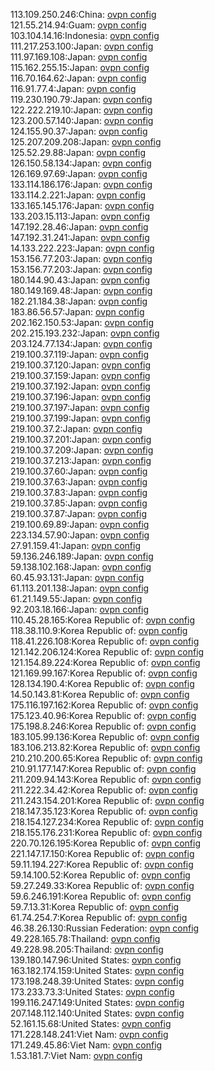113.109.250.246:China: [ovpn config](vpn/113_109_250_246.ovpn)  
121.55.214.94:Guam: [ovpn config](vpn/121_55_214_94.ovpn)  
103.104.14.16:Indonesia: [ovpn config](vpn/103_104_14_16.ovpn)  
111.217.253.100:Japan: [ovpn config](vpn/111_217_253_100.ovpn)  
111.97.169.108:Japan: [ovpn config](vpn/111_97_169_108.ovpn)  
115.162.255.15:Japan: [ovpn config](vpn/115_162_255_15.ovpn)  
116.70.164.62:Japan: [ovpn config](vpn/116_70_164_62.ovpn)  
116.91.77.4:Japan: [ovpn config](vpn/116_91_77_4.ovpn)  
119.230.190.79:Japan: [ovpn config](vpn/119_230_190_79.ovpn)  
122.222.219.10:Japan: [ovpn config](vpn/122_222_219_10.ovpn)  
123.200.57.140:Japan: [ovpn config](vpn/123_200_57_140.ovpn)  
124.155.90.37:Japan: [ovpn config](vpn/124_155_90_37.ovpn)  
125.207.209.208:Japan: [ovpn config](vpn/125_207_209_208.ovpn)  
125.52.29.88:Japan: [ovpn config](vpn/125_52_29_88.ovpn)  
126.150.58.134:Japan: [ovpn config](vpn/126_150_58_134.ovpn)  
126.169.97.69:Japan: [ovpn config](vpn/126_169_97_69.ovpn)  
133.114.186.176:Japan: [ovpn config](vpn/133_114_186_176.ovpn)  
133.114.2.221:Japan: [ovpn config](vpn/133_114_2_221.ovpn)  
133.165.145.176:Japan: [ovpn config](vpn/133_165_145_176.ovpn)  
133.203.15.113:Japan: [ovpn config](vpn/133_203_15_113.ovpn)  
147.192.28.46:Japan: [ovpn config](vpn/147_192_28_46.ovpn)  
147.192.31.241:Japan: [ovpn config](vpn/147_192_31_241.ovpn)  
14.133.222.223:Japan: [ovpn config](vpn/14_133_222_223.ovpn)  
153.156.77.203:Japan: [ovpn config](vpn/153_156_77_203.ovpn)  
153.156.77.203:Japan: [ovpn config](vpn/153_156_77_203.ovpn)  
180.144.90.43:Japan: [ovpn config](vpn/180_144_90_43.ovpn)  
180.149.169.48:Japan: [ovpn config](vpn/180_149_169_48.ovpn)  
182.21.184.38:Japan: [ovpn config](vpn/182_21_184_38.ovpn)  
183.86.56.57:Japan: [ovpn config](vpn/183_86_56_57.ovpn)  
202.162.150.53:Japan: [ovpn config](vpn/202_162_150_53.ovpn)  
202.215.193.232:Japan: [ovpn config](vpn/202_215_193_232.ovpn)  
203.124.77.134:Japan: [ovpn config](vpn/203_124_77_134.ovpn)  
219.100.37.119:Japan: [ovpn config](vpn/219_100_37_119.ovpn)  
219.100.37.120:Japan: [ovpn config](vpn/219_100_37_120.ovpn)  
219.100.37.159:Japan: [ovpn config](vpn/219_100_37_159.ovpn)  
219.100.37.192:Japan: [ovpn config](vpn/219_100_37_192.ovpn)  
219.100.37.196:Japan: [ovpn config](vpn/219_100_37_196.ovpn)  
219.100.37.197:Japan: [ovpn config](vpn/219_100_37_197.ovpn)  
219.100.37.199:Japan: [ovpn config](vpn/219_100_37_199.ovpn)  
219.100.37.2:Japan: [ovpn config](vpn/219_100_37_2.ovpn)  
219.100.37.201:Japan: [ovpn config](vpn/219_100_37_201.ovpn)  
219.100.37.209:Japan: [ovpn config](vpn/219_100_37_209.ovpn)  
219.100.37.213:Japan: [ovpn config](vpn/219_100_37_213.ovpn)  
219.100.37.60:Japan: [ovpn config](vpn/219_100_37_60.ovpn)  
219.100.37.63:Japan: [ovpn config](vpn/219_100_37_63.ovpn)  
219.100.37.83:Japan: [ovpn config](vpn/219_100_37_83.ovpn)  
219.100.37.85:Japan: [ovpn config](vpn/219_100_37_85.ovpn)  
219.100.37.87:Japan: [ovpn config](vpn/219_100_37_87.ovpn)  
219.100.69.89:Japan: [ovpn config](vpn/219_100_69_89.ovpn)  
223.134.57.90:Japan: [ovpn config](vpn/223_134_57_90.ovpn)  
27.91.159.41:Japan: [ovpn config](vpn/27_91_159_41.ovpn)  
59.136.246.189:Japan: [ovpn config](vpn/59_136_246_189.ovpn)  
59.138.102.168:Japan: [ovpn config](vpn/59_138_102_168.ovpn)  
60.45.93.131:Japan: [ovpn config](vpn/60_45_93_131.ovpn)  
61.113.201.138:Japan: [ovpn config](vpn/61_113_201_138.ovpn)  
61.21.149.55:Japan: [ovpn config](vpn/61_21_149_55.ovpn)  
92.203.18.166:Japan: [ovpn config](vpn/92_203_18_166.ovpn)  
110.45.28.165:Korea Republic of: [ovpn config](vpn/110_45_28_165.ovpn)  
118.38.110.9:Korea Republic of: [ovpn config](vpn/118_38_110_9.ovpn)  
118.41.226.108:Korea Republic of: [ovpn config](vpn/118_41_226_108.ovpn)  
121.142.206.124:Korea Republic of: [ovpn config](vpn/121_142_206_124.ovpn)  
121.154.89.224:Korea Republic of: [ovpn config](vpn/121_154_89_224.ovpn)  
121.169.99.167:Korea Republic of: [ovpn config](vpn/121_169_99_167.ovpn)  
128.134.190.4:Korea Republic of: [ovpn config](vpn/128_134_190_4.ovpn)  
14.50.143.81:Korea Republic of: [ovpn config](vpn/14_50_143_81.ovpn)  
175.116.197.162:Korea Republic of: [ovpn config](vpn/175_116_197_162.ovpn)  
175.123.40.96:Korea Republic of: [ovpn config](vpn/175_123_40_96.ovpn)  
175.198.8.246:Korea Republic of: [ovpn config](vpn/175_198_8_246.ovpn)  
183.105.99.136:Korea Republic of: [ovpn config](vpn/183_105_99_136.ovpn)  
183.106.213.82:Korea Republic of: [ovpn config](vpn/183_106_213_82.ovpn)  
210.210.200.65:Korea Republic of: [ovpn config](vpn/210_210_200_65.ovpn)  
210.91.177.147:Korea Republic of: [ovpn config](vpn/210_91_177_147.ovpn)  
211.209.94.143:Korea Republic of: [ovpn config](vpn/211_209_94_143.ovpn)  
211.222.34.42:Korea Republic of: [ovpn config](vpn/211_222_34_42.ovpn)  
211.243.154.201:Korea Republic of: [ovpn config](vpn/211_243_154_201.ovpn)  
218.147.35.123:Korea Republic of: [ovpn config](vpn/218_147_35_123.ovpn)  
218.154.127.234:Korea Republic of: [ovpn config](vpn/218_154_127_234.ovpn)  
218.155.176.231:Korea Republic of: [ovpn config](vpn/218_155_176_231.ovpn)  
220.70.126.195:Korea Republic of: [ovpn config](vpn/220_70_126_195.ovpn)  
221.147.17.150:Korea Republic of: [ovpn config](vpn/221_147_17_150.ovpn)  
59.11.194.227:Korea Republic of: [ovpn config](vpn/59_11_194_227.ovpn)  
59.14.100.52:Korea Republic of: [ovpn config](vpn/59_14_100_52.ovpn)  
59.27.249.33:Korea Republic of: [ovpn config](vpn/59_27_249_33.ovpn)  
59.6.246.191:Korea Republic of: [ovpn config](vpn/59_6_246_191.ovpn)  
59.7.13.31:Korea Republic of: [ovpn config](vpn/59_7_13_31.ovpn)  
61.74.254.7:Korea Republic of: [ovpn config](vpn/61_74_254_7.ovpn)  
46.38.26.130:Russian Federation: [ovpn config](vpn/46_38_26_130.ovpn)  
49.228.165.78:Thailand: [ovpn config](vpn/49_228_165_78.ovpn)  
49.228.98.205:Thailand: [ovpn config](vpn/49_228_98_205.ovpn)  
139.180.147.96:United States: [ovpn config](vpn/139_180_147_96.ovpn)  
163.182.174.159:United States: [ovpn config](vpn/163_182_174_159.ovpn)  
173.198.248.39:United States: [ovpn config](vpn/173_198_248_39.ovpn)  
173.233.73.3:United States: [ovpn config](vpn/173_233_73_3.ovpn)  
199.116.247.149:United States: [ovpn config](vpn/199_116_247_149.ovpn)  
207.148.112.140:United States: [ovpn config](vpn/207_148_112_140.ovpn)  
52.161.15.68:United States: [ovpn config](vpn/52_161_15_68.ovpn)  
171.228.148.241:Viet Nam: [ovpn config](vpn/171_228_148_241.ovpn)  
171.249.45.86:Viet Nam: [ovpn config](vpn/171_249_45_86.ovpn)  
1.53.181.7:Viet Nam: [ovpn config](vpn/1_53_181_7.ovpn)  
